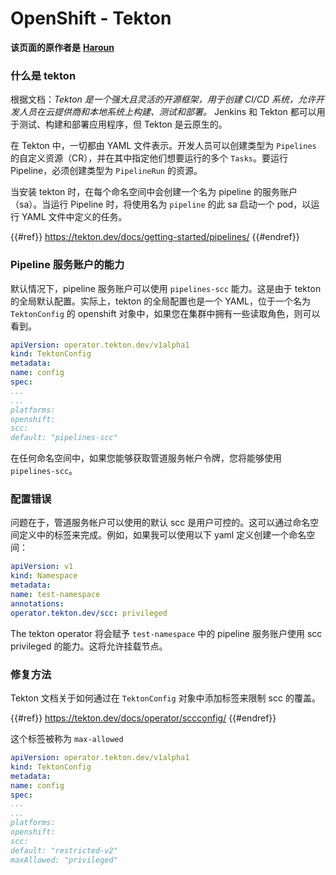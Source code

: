 # OpenShift - Tekton

**该页面的原作者是** [**Haroun**](https://www.linkedin.com/in/haroun-al-mounayar-571830211)

### 什么是 tekton

根据文档：_Tekton 是一个强大且灵活的开源框架，用于创建 CI/CD 系统，允许开发人员在云提供商和本地系统上构建、测试和部署。_ Jenkins 和 Tekton 都可以用于测试、构建和部署应用程序，但 Tekton 是云原生的。&#x20;

在 Tekton 中，一切都由 YAML 文件表示。开发人员可以创建类型为 `Pipelines` 的自定义资源（CR），并在其中指定他们想要运行的多个 `Tasks`。要运行 Pipeline，必须创建类型为 `PipelineRun` 的资源。

当安装 tekton 时，在每个命名空间中会创建一个名为 pipeline 的服务账户（sa）。当运行 Pipeline 时，将使用名为 `pipeline` 的此 sa 启动一个 pod，以运行 YAML 文件中定义的任务。

{{#ref}}
https://tekton.dev/docs/getting-started/pipelines/
{{#endref}}

### Pipeline 服务账户的能力

默认情况下，pipeline 服务账户可以使用 `pipelines-scc` 能力。这是由于 tekton 的全局默认配置。实际上，tekton 的全局配置也是一个 YAML，位于一个名为 `TektonConfig` 的 openshift 对象中，如果您在集群中拥有一些读取角色，则可以看到。
```yaml
apiVersion: operator.tekton.dev/v1alpha1
kind: TektonConfig
metadata:
name: config
spec:
...
...
platforms:
openshift:
scc:
default: "pipelines-scc"
```
在任何命名空间中，如果您能够获取管道服务帐户令牌，您将能够使用 `pipelines-scc`。

### 配置错误

问题在于，管道服务帐户可以使用的默认 scc 是用户可控的。这可以通过命名空间定义中的标签来完成。例如，如果我可以使用以下 yaml 定义创建一个命名空间：
```yaml
apiVersion: v1
kind: Namespace
metadata:
name: test-namespace
annotations:
operator.tekton.dev/scc: privileged
```
The tekton operator 将会赋予 `test-namespace` 中的 pipeline 服务账户使用 scc privileged 的能力。这将允许挂载节点。

### 修复方法

Tekton 文档关于如何通过在 `TektonConfig` 对象中添加标签来限制 scc 的覆盖。

{{#ref}}
https://tekton.dev/docs/operator/sccconfig/
{{#endref}}

这个标签被称为 `max-allowed`&#x20;
```yaml
apiVersion: operator.tekton.dev/v1alpha1
kind: TektonConfig
metadata:
name: config
spec:
...
...
platforms:
openshift:
scc:
default: "restricted-v2"
maxAllowed: "privileged"
```

